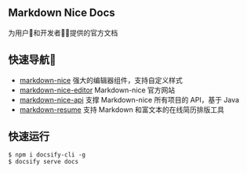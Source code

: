 ## Markdown Nice Docs

为用户🙍‍和开发者👩‍💻提供的官方文档

## 快速导航🔖

- [markdown-nice](https://github.com/mdnice/markdown-nice) 强大的编辑器组件，支持自定义样式
- [markdown-nice-editor](https://github.com/mdnice/markdown-nice-editor) Markdown-nice 官方网站
- [markdown-nice-api](https://github.com/mdnice/markdown-nice-api) 支撑 Markdown-nice 所有项目的 API，基于 Java
- [markdown-resume](https://github.com/mdnice/markdown-resume) 支持 Markdown 和富文本的在线简历排版工具

## 快速运行

```shell
$ npm i docsify-cli -g 
$ docsify serve docs
```